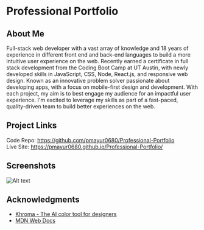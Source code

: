 # Professional Portfolio
## About Me
Full-stack web developer with a vast array of knowledge and 18 years of experience in different front end and back-end languages to build a more intuitive user experience on the web. Recently earned a certificate in full stack development from the Coding Boot Camp at UT Austin, with newly developed skills in JavaScript, CSS, Node, React.js, and responsive web design. Known as an innovative problem solver passionate about developing apps, with a focus on mobile-first design and development. With each project, my aim is to best engage my audience for an impactful user experience. I'm excited to leverage my skills as part of a fast-paced, quality-driven team to build better experiences on the web.
## Project Links
Code Repo: https://github.com/pmayur0680/Professional-Portfolio<br>
Live Site: https://pmayur0680.github.io/Professional-Portfolio/
## Screenshots
![Alt text](https://user-images.githubusercontent.com/101486770/164240795-220ed1a8-3940-4a6d-9c87-1940a72aeb85.png?raw=true "Professional Portfolio")
## Acknowledgments
- [Khroma - The AI color tool for designers](http://khroma.co/)
- [MDN Web Docs](https://developer.mozilla.org/en-US/docs/Web/CSS)